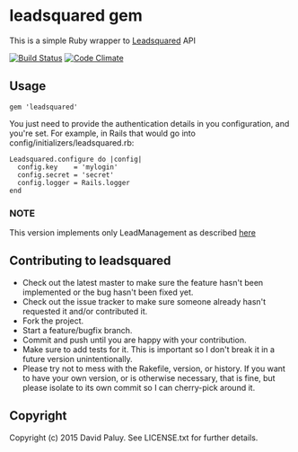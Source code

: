 # leadsquared gem

This is a simple Ruby wrapper to [Leadsquared](http://apidocs.leadsquared.com/) API

[![Build Status](https://secure.travis-ci.org/dpaluy/leadsquared.png)](http://travis-ci.org/dpaluy/leadsquared)
[![Code Climate](https://codeclimate.com/badge.png)](https://codeclimate.com/github/dpaluy/leadsquared)

## Usage

`gem 'leadsquared'`

You just need to provide the authentication details in you configuration, and you're set. For example, in Rails that would go into config/initializers/leadsquared.rb:

```
Leadsquared.configure do |config|
  config.key    = 'mylogin'
  config.secret = 'secret'
  config.logger = Rails.logger
end
```

### NOTE

This version implements only LeadManagement as described [here](http://apidocs.leadsquared.com/meta-data/)

## Contributing to leadsquared

* Check out the latest master to make sure the feature hasn't been implemented or the bug hasn't been fixed yet.
* Check out the issue tracker to make sure someone already hasn't requested it and/or contributed it.
* Fork the project.
* Start a feature/bugfix branch.
* Commit and push until you are happy with your contribution.
* Make sure to add tests for it. This is important so I don't break it in a future version unintentionally.
* Please try not to mess with the Rakefile, version, or history. If you want to have your own version, or is otherwise necessary, that is fine, but please isolate to its own commit so I can cherry-pick around it.

## Copyright

Copyright (c) 2015 David Paluy. See LICENSE.txt for further details.
